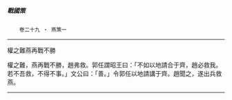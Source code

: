 

##### 戰國策
　　`卷二十九 ‧ 燕策一`

* * *

權之難燕再戰不勝

權之難，燕再戰不勝，趙弗救。郭任謂昭王曰：「不如以地請合于齊，趙必救我。若不吾救，不得不事。」文公曰：「善。」令郭任以地請講于齊。趙聞之，遂出兵救燕。

* * *

